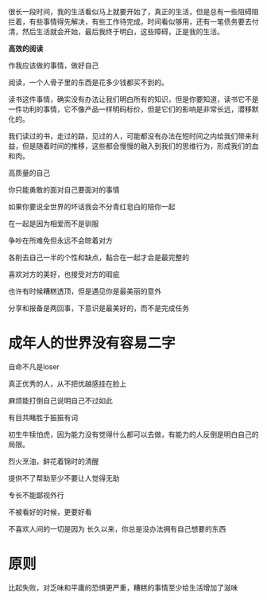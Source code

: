 很长一段时间，我的生活看似马上就要开始了，真正的生活，但是总有一些阻碍阻拦着，有些事情得先解决，有些工作待完成，时间看似够用，还有一笔债务要去付清，然后生活就会开始，最后我终于明白，这些障碍，正是我的生活。

**高效的阅读**

作我应该做的事情，做好自己





阅读，一个人骨子里的东西是花多少钱都买不到的。

读书这件事情，确实没有办法让我们明白所有的知识，但是你要知道，读书它不是一件功利的事情，它不像产品一样明码标价，但是它们的影响是非常长远，潜移默化的。

我们读过的书，走过的路，见过的人，可能都没有办法在短时间之内给我们带来利益，但是随着时间的推移，这些都会慢慢的融入到我们的思维行为，形成我们的血和肉。

高质量的自己



你只能勇敢的面对自己要面对的事情



如果你要说全世界的坏话我会不分青红皂白的陪你一起



在一起是因为相爱而不是驯服

争吵在所难免但永远不会晾着对方

各削去自己一半的个性和缺点，黏合在一起才会是最完整的

喜欢对方的美好，也接受对方的瑕疵

也许有时候糟糕透顶，但是遇见你是最美丽的意外

分享和报备是两回事，下意识是最美好的，而不是完成任务



# 成年人的世界没有容易二字

自命不凡是loser

真正优秀的人，从不把优越感挂在脸上

麻烦能打倒自己说明自己不过如此

有目共睹胜于振振有词

初生牛犊怕虎，因为能力没有觉得什么都可以去做，有能力的人反倒是明白自己的局限。

烈火烹油，鲜花着锦时的清醒

提供不了帮助至少不要让人觉得无助

专长不能鄙视外行

不被看好的时候，更要好看



不喜欢人间的一切是因为 长久以来，你总是没办法拥有自己想要的东西



# 原则



比起失败，对乏味和平庸的恐惧更严重，糟糕的事情至少给生活增加了滋味






































